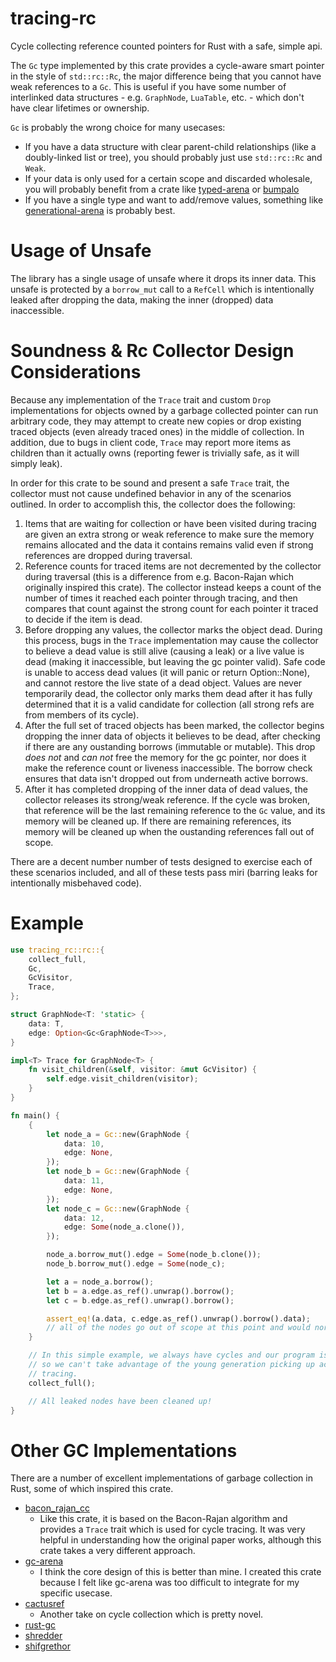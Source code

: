 # tracing-rc
Cycle collecting reference counted pointers for Rust with a safe, simple api.

The `Gc` type implemented by this crate provides a cycle-aware smart pointer in the style of
`std::rc::Rc`, the major difference being that you cannot have weak references to a `Gc`. This is
useful if you have some number of interlinked data structures - e.g. `GraphNode`, `LuaTable`, etc. -
which don't have clear lifetimes or ownership.

`Gc` is probably the wrong choice for many usecases:
- If you have a data structure with clear parent-child relationships (like a doubly-linked list or
  tree), you should probably just use `std::rc::Rc` and `Weak`.
- If your data is only used for a certain scope and discarded wholesale, you will probably benefit
  from a crate like [typed-arena](https://lib.rs/crates/typed-arena) or
  [bumpalo](https://crates.io/crates/bumpalo)
- If you have a single type and want to add/remove values, something like
  [generational-arena](https://lib.rs/crates/generational-arena) is probably best.

# Usage of Unsafe
The library has a single usage of unsafe where it drops its inner data. This unsafe is protected by
a `borrow_mut` call to a `RefCell` which is intentionally leaked after dropping the data, making the
inner (dropped) data inaccessible.

# Soundness & Rc Collector Design Considerations
Because any implementation of the `Trace` trait and custom `Drop` implementations for objects
owned by a garbage collected pointer can run arbitrary code, they may attempt to create new copies or
drop existing traced objects (even already traced ones) in the middle of collection. In addition,
due to bugs in client code, `Trace` may report more items as children than it actually owns
(reporting fewer is trivially safe, as it will simply leak).

In order for this crate to be sound and present a safe `Trace` trait, the collector must not
cause undefined behavior in any of the scenarios outlined. In order to accomplish this, the
collector does the following:
1. Items that are waiting for collection or have been visited during tracing are given an extra
   strong or weak reference to make sure the memory remains allocated and the data it contains remains valid
   even if strong references are dropped during traversal.
2. Reference counts for traced items are not decremented by the collector during traversal (this is
   a difference from e.g. Bacon-Rajan which originally inspired this crate). The collector instead
   keeps a count of the number of times it reached each pointer through tracing, and then compares
   that count against the strong count for each pointer it traced to decide if the item is dead.
3. Before dropping any values, the collector marks the object dead. During this process, bugs in the
   `Trace` implementation may cause the collector to believe a dead value is still alive
   (causing a leak) or a live value is dead (making it inaccessible, but leaving the gc pointer
   valid). Safe code is unable to access dead values (it will panic or return Option::None), and
   cannot restore the live state of a dead object. Values are never temporarily dead, the collector
   only marks them dead after it has fully determined that it is a valid candidate for collection
   (all strong refs are from members of its cycle).
4. After the full set of traced objects has been marked, the collector begins dropping the inner
   data of objects it believes to be dead, after checking if there are any oustanding borrows
   (immutable or mutable). This drop _does not_ and _can not_ free the memory for the gc pointer,
   nor does it make the reference count or liveness inaccessible. The borrow check ensures that data
   isn't dropped out from underneath active borrows.
5. After it has completed dropping of the inner data of dead values, the collector releases its
   strong/weak reference. If the cycle was broken, that reference will be the last remaining
   reference to the `Gc` value, and its memory will be cleaned up. If there are remaining
   references, its memory will be cleaned up when the oustanding references fall out of scope.
 
There are a decent number number of tests designed to exercise each of these scenarios included, and all
of these tests pass miri (barring leaks for intentionally misbehaved code).

# Example
```rs
use tracing_rc::rc::{
    collect_full,
    Gc,
    GcVisitor,
    Trace,
};

struct GraphNode<T: 'static> {
    data: T,
    edge: Option<Gc<GraphNode<T>>>,
}

impl<T> Trace for GraphNode<T> {
    fn visit_children(&self, visitor: &mut GcVisitor) {
        self.edge.visit_children(visitor);
    }
}

fn main() {
    {
        let node_a = Gc::new(GraphNode {
            data: 10,
            edge: None,
        });
        let node_b = Gc::new(GraphNode {
            data: 11,
            edge: None,
        });
        let node_c = Gc::new(GraphNode {
            data: 12,
            edge: Some(node_a.clone()),
        });

        node_a.borrow_mut().edge = Some(node_b.clone());
        node_b.borrow_mut().edge = Some(node_c);

        let a = node_a.borrow();
        let b = a.edge.as_ref().unwrap().borrow();
        let c = b.edge.as_ref().unwrap().borrow();

        assert_eq!(a.data, c.edge.as_ref().unwrap().borrow().data);
        // all of the nodes go out of scope at this point and would normally be leaked.
    }

    // In this simple example, we always have cycles and our program is complete after this,
    // so we can't take advantage of the young generation picking up acyclic pointers without
    // tracing.
    collect_full();

    // All leaked nodes have been cleaned up!
}

```

# Other GC Implementations
There are a number of excellent implementations of garbage collection in Rust, some of which
inspired this crate.
* [bacon_rajan_cc](https://crates.io/crates/bacon_rajan_cc)
    * Like this crate, it is based on the Bacon-Rajan algorithm and provides a `Trace` trait which
      is used for cycle tracing. It was very helpful in understanding how the original paper works,
      although this crate takes a very different approach.
* [gc-arena](https://crates.io/crates/gc-arena)
    * I think the core design of this is better than mine. I created this crate because I felt like
      gc-arena was too difficult to integrate for my specific usecase.
* [cactusref](https://crates.io/crates/cactusref)
    * Another take on cycle collection which is pretty novel.
* [rust-gc](https://crates.io/crates/gc)
* [shredder](https://crates.io/crates/shredder)
* [shifgrethor](https://github.com/withoutboats/shifgrethor)